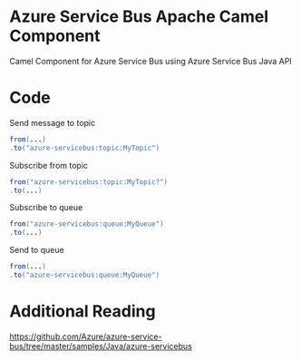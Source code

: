 # Azure Service Bus Apache Camel Component

Camel Component for Azure Service Bus using Azure Service Bus Java API

# Code

Send message to topic

```java
from(...)
.to("azure-servicebus:topic:MyTopic")
```

Subscribe from topic

```java
from("azure-servicebus:topic:MyTopic?")
.to(...)
```

Subscribe to queue

```java
from("azure-servicebus:queue:MyQueue")
.to(...)
```

Send to queue

```java
from(...)
.to("azure-servicebus:queue:MyQueue")
```

# Additional Reading

https://github.com/Azure/azure-service-bus/tree/master/samples/Java/azure-servicebus